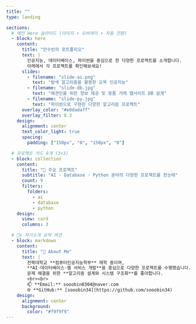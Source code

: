 ```yaml
---
title: ""
type: landing

sections:
  # 메인 Hero 슬라이드 (이미지 + 오버레이 + 자동 전환)
  - block: hero
    content:
      title: "안수빈의 포트폴리오"
      text: |
        인공지능, 데이터베이스, 파이썬을 중심으로 한 다양한 프로젝트를 소개합니다.  
        아래에서 각 프로젝트를 확인해보세요!
      slides:
        - filename: "slide-ai.png"
          text: "탐색 알고리즘을 활용한 오목 인공지능"
        - filename: "slide-db.jpg"
          text: "애견인을 위한 정보 제공 및 용품 거래 웹사이트 DB 설계"
        - filename: "slide-py.jpg"
          text: "파이썬으로 구현한 다양한 알고리즘 프로젝트"
      overlay_color: "#e0dadaff"        
      overlay_filter: 0.3          
    design:
      alignment: center
      text_color_light: true        
      spacing:
        padding: ["150px", "0", "150px", "0"]

  # 프로젝트 카드 9개 (3×3)
  - block: collection
    content:
      title: "📂 주요 프로젝트"
      subtitle: "AI · Database · Python 분야의 다양한 프로젝트를 한눈에"
      count: 9
      filters:
        folders:
          - ai
          - database
          - python
    design:
      view: card
      columns: 3

  # 🙋‍♀️ 자기소개 요약 섹션
  - block: markdown
    content:
      title: "👋 About Me"
      text: |
        전북대학교 **컴퓨터인공지능학부** 재학 중이며,  
        **AI·데이터베이스·웹 서비스 개발**을 중심으로 다양한 프로젝트를 수행했습니다.  
        문제 해결을 위한 **알고리즘 설계와 시스템 구조화**를 좋아합니다.  
        <br><br>
        📫 **Email:** sooobin0304@naver.com  
        🌐 **GitHub:** [sooobin34](https://github.com/sooobin34)
    design:
      alignment: center
      background:
        color: "#f9f9f9"
---
```

